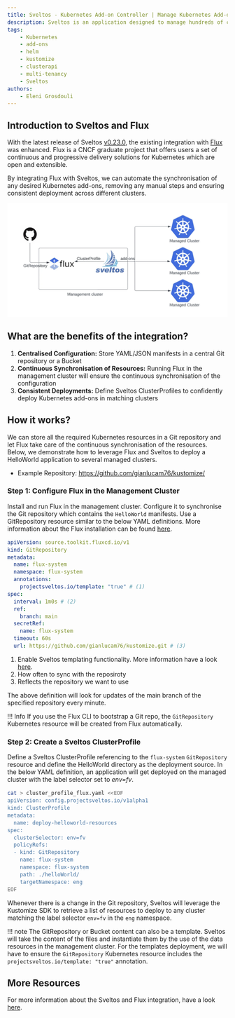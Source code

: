 ```yaml
---
title: Sveltos - Kubernetes Add-on Controller | Manage Kubernetes Add-ons with Ease | Flux Integration
description: Sveltos is an application designed to manage hundreds of clusters by providing declarative APIs to deploy Kubernetes add-ons across multiple clusters.
tags:
    - Kubernetes
    - add-ons
    - helm
    - kustomize
    - clusterapi
    - multi-tenancy
    - Sveltos
authors:
    - Eleni Grosdouli
---
```


## Introduction to Sveltos and Flux

With the latest release of Sveltos [v0.23.0](https://github.com/orgs/projectsveltos/discussions/454), the existing integration with [Flux](https://fluxcd.io/) was enhanced. Flux is a CNCF graduate project that offers users a set of continuous and progressive delivery solutions for Kubernetes which are open and extensible.

By integrating Flux with Sveltos, we can automate the synchronisation of any desired Kubernetes add-ons, removing any manual steps and ensuring consistent deployment across different clusters.

![Flux and Sveltos Integration](../assets/flux_and_sveltos.png)

## What are the benefits of the integration?

1. **Centralised Configuration:** Store YAML/JSON manifests in a central Git repository or a Bucket
2. **Continuous Synchronisation of Resources:** Running Flux in the management cluster will ensure the continuous synchronisation of the configuration
3. **Consistent Deployments:** Define Sveltos ClusterProfiles to confidently deploy Kubernetes add-ons in matching clusters

## How it works?

We can store all the required Kubernetes resources in a Git repository and let Flux take care of the continuous synchronisation of the resources. Below, we demonstrate how to leverage Flux and Sveltos to deploy a HelloWorld application to several managed clusters.

- Example Repository: https://github.com/gianlucam76/kustomize/

### Step 1: Configure Flux in the Management Cluster

Install and run Flux in the management cluster. Configure it to synchronise the Git repository which contains the `HelloWorld` manifests. Use a GitRepository resource similar to the below YAML definitions. More information about the Flux installation can be found [here](https://medium.com/r/?url=https%3A%2F%2Ffluxcd.io%2Fflux%2Finstallation%2F).

```yaml
apiVersion: source.toolkit.fluxcd.io/v1
kind: GitRepository
metadata:
  name: flux-system
  namespace: flux-system
  annotations:
    projectsveltos.io/template: "true" # (1)
spec:
  interval: 1m0s # (2)
  ref:
    branch: main
  secretRef:
    name: flux-system
  timeout: 60s
  url: https://github.com/gianlucam76/kustomize.git # (3)
```

1. Enable Sveltos templating functionality. More information have a look [here](../template/intro_template.md).
2. How often to sync with the reposiroty
3. Reflects the repository we want to use

The above definition will look for updates of the main branch of the specified repository every minute.

!!! Info
    If you use the Flux CLI to bootstrap a Git repo, the `GitRepository` Kubernetes resource will be created from Flux automatically.

### Step 2: Create a Sveltos ClusterProfile

Define a Sveltos ClusterProfile referencing to the `flux-system` `GitRepository` resource and define the HelloWorld directory as the deployment source. In the below YAML definition, an application will get deployed on the managed cluster with the label selector set to *env=fv*.


```bash
cat > cluster_profile_flux.yaml <<EOF
apiVersion: config.projectsveltos.io/v1alpha1
kind: ClusterProfile
metadata:
  name: deploy-helloworld-resources
spec:
  clusterSelector: env=fv
  policyRefs:
  - kind: GitRepository
    name: flux-system
    namespace: flux-system
    path: ./helloWorld/
    targetNamespace: eng
EOF
```

Whenever there is a change in the Git repository, Sveltos will leverage the Kustomize SDK to retrieve a list of resources to deploy to any cluster matching the label selector `env=fv` in the `eng` namespace.

!!! note
    The GitRepository or Bucket content can also be a template. Sveltos will take the content of the files and instantiate them by the use of the data resources in the management cluster. For the templates deployment, we will have to ensure the `GitRepository` Kubernetes resource includes the `projectsveltos.io/template: "true"` annotation.

## More Resources

For more information about the Sveltos and Flux integration, have a look [here](../addons/example_flux_sources.md).